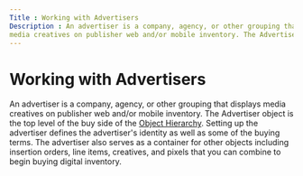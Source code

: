 ```yaml
---
Title : Working with Advertisers
Description : An advertiser is a company, agency, or other grouping that displays
media creatives on publisher web and/or mobile inventory. The Advertiser
---
```



# Working with Advertisers



An advertiser is a company, agency, or other grouping that displays
media creatives on publisher web and/or mobile inventory. The Advertiser
object is the top level of the buy side of the
<a href="object-hierarchy.html" class="xref">Object Hierarchy</a>.
Setting up the advertiser defines the advertiser's identity as well as
some of the buying terms. The advertiser also serves as a container for
other objects including insertion orders, line items, creatives, and
pixels that you can combine to begin buying digital inventory.




